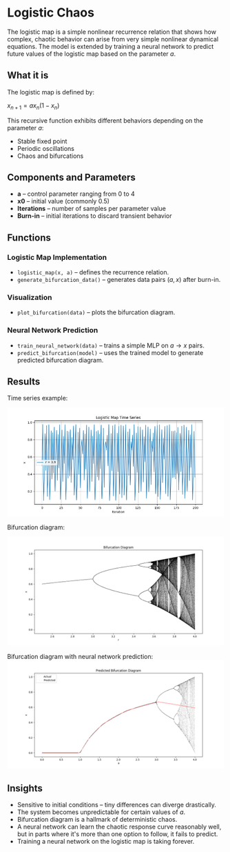 # Logistic Chaos

The logistic map is a simple nonlinear recurrence relation that shows how complex, chaotic behavior can arise from very simple nonlinear dynamical equations.
The model is extended by training a neural network to predict future values of the logistic map based on the parameter $a$.

## What it is

The logistic map is defined by:

$x_{n+1} = a x_n (1 - x_n)$

This recursive function exhibits different behaviors depending on the parameter $a$:

* Stable fixed point
* Periodic oscillations
* Chaos and bifurcations

## Components and Parameters

* **a** – control parameter ranging from 0 to 4
* **x0** – initial value (commonly 0.5)
* **Iterations** – number of samples per parameter value
* **Burn-in** – initial iterations to discard transient behavior

## Functions

### Logistic Map Implementation

* `logistic_map(x, a)` – defines the recurrence relation.
* `generate_bifurcation_data()` – generates data pairs $(a, x)$ after burn-in.

### Visualization

* `plot_bifurcation(data)` – plots the bifurcation diagram.

### Neural Network Prediction

* `train_neural_network(data)` – trains a simple MLP on $a \rightarrow x$ pairs.
* `predict_bifurcation(model)` – uses the trained model to generate predicted bifurcation diagram.

## Results

Time series example:

![Logistic Time Series](../results/logistic_sequence1.png)

Bifurcation diagram:

![Bifurcation Diagram](../results/logistic_bifurcation1.png)

Bifurcation diagram with neural network prediction:
![Bifurcation Diagram with NN](../results/logistic_predicted_bifurcation.png)

## Insights

* Sensitive to initial conditions – tiny differences can diverge drastically.
* The system becomes unpredictable for certain values of $a$.
* Bifurcation diagram is a hallmark of deterministic chaos.
* A neural network can learn the chaotic response curve reasonably well, but in parts where it's more than one option to follow, it fails to predict.
* Training a neural network on the logistic map is taking forever.
